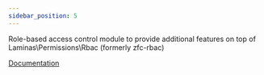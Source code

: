 ```yaml
---
sidebar_position: 5
---
```


Role-based access control module to provide additional features on top of Laminas\Permissions\Rbac (formerly zfc-rbac)

[Documentation](https://lm-commons.github.io/LmcRbac)